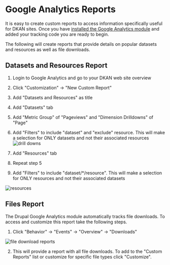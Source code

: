 # Google Analytics Reports

It is easy to create custom reports to access information specifically useful for DKAN sites. Once you have <a href="https://drupal.org/project/google_analytics">installed the Google Analytics module</a> and added your tracking code you are ready to begin.

The following will create reports that provide details on popular datasets and resources as well as file downloads.

## Datasets and Resources Report
1. Login to Google Analytics and go to your DKAN web site overview

2. Click "Customization" -> "New Custom Report"

3. Add "Datasets and Resources" as title

4. Add "Datasets" tab

5. Add "Metric Group" of "Pageviews" and "Dimension Drilldowns" of "Page"

6. Add "Filters" to include "dataset" and "exclude" resource. This will make a selection for ONLY datasets and not their associated resources
![drill downs](https://docs.getdkan.com/sites/default/files/Screen%20Shot%202014-12-16%20at%2012.58.54%20PM.png)

7. Add "Resources" tab

8. Repeat step 5

9. Add "Filters" to include "dataset/*/resource".  This will make a selection for ONLY resources and not their associated datasets

![resources](https://docs.getdkan.com/sites/default/files/Screen%20Shot%202014-12-16%20at%201.02.25%20PM.png)

## Files Report
The Drupal Google Analytics module automatically tracks file downloads. To access and customize this report take the following steps.

1. Click "Behavior" -> "Events" -> "Overview" -> "Downloads"

![file download  reports](https://docs.getdkan.com/sites/default/files/Screen%20Shot%202014-12-16%20at%201.06.54%20PM.png)

2. This will provide a report with all file downloads. To add to the "Custom Reports" list or customize for specific file types click "Customize".
